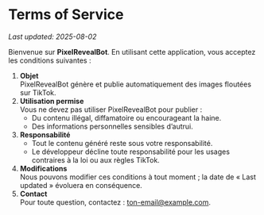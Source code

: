 # Terms of Service

_Last updated: 2025-08-02_

Bienvenue sur **PixelRevealBot**. En utilisant cette application, vous acceptez les conditions suivantes :

1. **Objet**  
   PixelRevealBot génère et publie automatiquement des images floutées sur TikTok.  
2. **Utilisation permise**  
   Vous ne devez pas utiliser PixelRevealBot pour publier :
   - Du contenu illégal, diffamatoire ou encourageant la haine.
   - Des informations personnelles sensibles d’autrui.
3. **Responsabilité**  
   - Tout le contenu généré reste sous votre responsabilité.  
   - Le développeur décline toute responsabilité pour les usages contraires à la loi ou aux règles TikTok.  
4. **Modifications**  
   Nous pouvons modifier ces conditions à tout moment ; la date de « Last updated » évoluera en conséquence.  
5. **Contact**  
   Pour toute question, contactez : ton-email@example.com.

